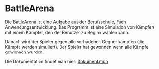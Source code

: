 # BattleArena
Die BattleArena ist eine Aufgabe aus der Berufsschule, Fach Anwendungsentwicklung.
Das Programm ist eine Simulation von Kämpfen mit einem Kämpfer, den der Benutzer zu Beginn wählen kann.

Danach wird der Spieler gegen alle vorhadenen Gegner kämpfen (die Kämpfe werden simuliert). Der Spieler hat gewonnen wenn alle Kämpfe gewonnen wurden.

Die Dokumentation findet man hier: [Dokumentation](https://jlndrs.github.io/battlearena)